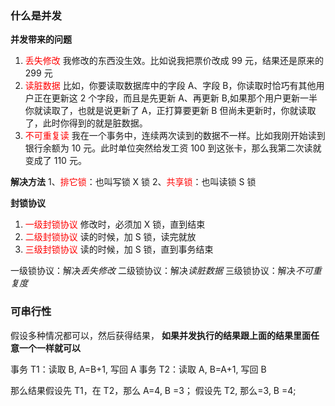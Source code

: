 ### 什么是并发

**并发带来的问题**

1. <font color=" #ff0000 ">丢失修改</font> 我修改的东西没生效。比如说我把票价改成 99 元，结果还是原来的 299 元
2. <font color="#ff0000">读脏数据</font> 比如，你要读取数据库中的字段 A、字段 B，你读取时恰巧有其他用户正在更新这 2 个字段，而且是先更新 A、再更新 B,如果那个用户更新一半你就读取了，也就是说更新了 A，正打算要更新 B 但尚未更新时，你就读取了，此时你得到的就是脏数据。
3. <font color=" #ff0000 ">不可重复读</font> 我在一个事务中，连续两次读到的数据不一样。比如我刚开始读到银行余额为 10 元。此时单位突然给发工资 100 到这张卡，那么我第二次读就变成了 110 元。

**解决方法**
1、<font color="#ff0000">排它锁</font>：也叫写锁 X 锁
2、<font color=" #ff0000 ">共享锁</font>：也叫读锁 S 锁

**封锁协议**
1. <font color="#ff0000">一级封锁协议</font> 修改时，必须加 X 锁，直到结束
2. <font color=" #ff0000 ">二级封锁协议</font> 读的时候，加 S 锁，读完就放
3. <font color=" #ff0000 ">三级封锁协议</font> 读的时候，加 S 锁，直到事务结束

一级锁协议：解决*丢失修改*
二级锁协议：解决*读脏数据*
三级锁协议：解决*不可重复度*


### 可串行性

假设多种情况都可以，然后获得结果，
**如果并发执行的结果跟上面的结果里面任意一个一样就可以**

事务 T1：读取 B, A=B+1, 写回 A
事务 T2：读取 A, B=A+1, 写回 B

那么结果假设先 T1，在 T2，那么 A=4, B =3；
假设先 T2, 那么=3, B =4;